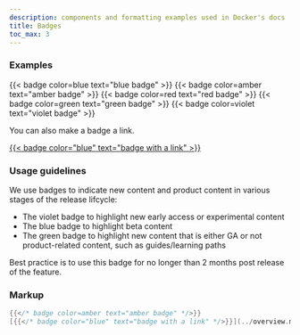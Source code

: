 ```yaml
---
description: components and formatting examples used in Docker's docs
title: Badges
toc_max: 3
---
```


### Examples

{{< badge color=blue text="blue badge" >}}
{{< badge color=amber text="amber badge" >}}
{{< badge color=red text="red badge" >}}
{{< badge color=green text="green badge" >}}
{{< badge color=violet text="violet badge" >}}

You can also make a badge a link.

[{{< badge color="blue" text="badge with a link" >}}](../index.md)

### Usage guidelines

We use badges to indicate new content and product content in various stages of the release lifcycle:

- The violet badge to highlight new early access or experimental content
- The blue badge to highlight beta content
- The green badge to highlight new content that is either GA or not product-related content, such as guides/learning paths

Best practice is to use this badge for no longer than 2 months post release of the feature.

### Markup

```go
{{</* badge color=amber text="amber badge" */>}}
[{{</* badge color="blue" text="badge with a link" */>}}](../overview.md)
```
